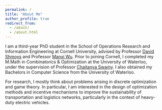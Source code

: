```yaml
---
permalink: /
title: "About Me"
author_profile: true
redirect_from: 
  - /about/
  - /about.html
---
```


I am a third-year PhD student in the School of Operations Research and Information Engineering at Cornell University, advised by Professor [David Shmoys](https://people.orie.cornell.edu/shmoys/) and Professor [Manxi Wu](https://sites.google.com/view/manxi-wu/home). Prior to joining Cornell, I completed my M.Math in Combinatorics & Optimization at the University of Waterloo, under the supervision of Professor [Chaitanya Swamy](https://www.math.uwaterloo.ca/~cswamy/). I also obtained my Bachelors in Computer Science from the University of Waterloo. 

For research, I mostly think about problems arising in discrete optimization and game theory. In particular, I am interested in the design of optimization methods and incentive mechanisms to improve the sustainability of transportation and logistics networks, particularly in the context of heavy-duty electric vehicles. 

